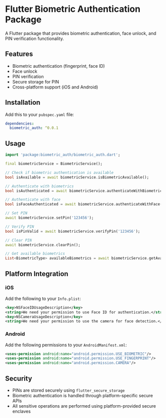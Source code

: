 # Flutter Biometric Authentication Package

A Flutter package that provides biometric authentication, face unlock, and PIN verification functionality.

## Features

- Biometric authentication (fingerprint, face ID)
- Face unlock
- PIN verification
- Secure storage for PIN
- Cross-platform support (iOS and Android)

## Installation

Add this to your `pubspec.yaml` file:

```yaml
dependencies:
  biometric_auth: ^0.0.1
```

## Usage

```dart
import 'package:biometric_auth/biometric_auth.dart';

final biometricService = BiometricService();

// Check if biometric authentication is available
bool isAvailable = await biometricService.isBiometricAvailable();

// Authenticate with biometrics
bool isAuthenticated = await biometricService.authenticateWithBiometrics();

// Authenticate with face
bool isFaceAuthenticated = await biometricService.authenticateWithFace();

// Set PIN
await biometricService.setPin('123456');

// Verify PIN
bool isPinValid = await biometricService.verifyPin('123456');

// Clear PIN
await biometricService.clearPin();

// Get available biometrics
List<BiometricType> availableBiometrics = await biometricService.getAvailableBiometrics();
```

## Platform Integration

### iOS

Add the following to your `Info.plist`:

```xml
<key>NSFaceIDUsageDescription</key>
<string>We need your permission to use Face ID for authentication.</string>
<key>NSCameraUsageDescription</key>
<string>We need your permission to use the camera for face detection.</string>
```

### Android

Add the following permissions to your `AndroidManifest.xml`:

```xml
<uses-permission android:name="android.permission.USE_BIOMETRIC"/>
<uses-permission android:name="android.permission.USE_FINGERPRINT"/>
<uses-permission android:name="android.permission.CAMERA"/>
```

## Security

- PINs are stored securely using `flutter_secure_storage`
- Biometric authentication is handled through platform-specific secure APIs
- All sensitive operations are performed using platform-provided secure enclaves
